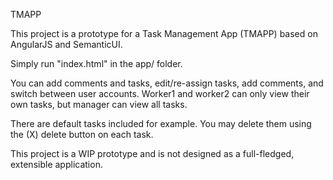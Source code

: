 TMAPP

This project is a prototype for a Task Management App (TMAPP) based on AngularJS and SemanticUI.

Simply run "index.html" in the app/ folder.

You can add comments and tasks, edit/re-assign tasks, add comments, and switch between user accounts.
Worker1 and worker2 can only view their own tasks, but manager can view all tasks.

There are default tasks included for example. You may delete them using the (X) delete button on each task.

This project is a WIP prototype and is not designed as a full-fledged, extensible application.